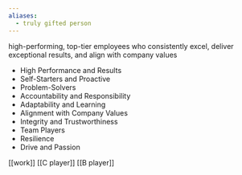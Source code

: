 ```yaml
---
aliases:
  - truly gifted person
---
```

high-performing, top-tier employees who consistently excel, deliver exceptional results, and align with company values

- High Performance and Results
- Self-Starters and Proactive
- Problem-Solvers
- Accountability and Responsibility
- Adaptability and Learning
- Alignment with Company Values
- Integrity and Trustworthiness
- Team Players
- Resilience
- Drive and Passion

[[work]]
[[C player]]
[[B player]]